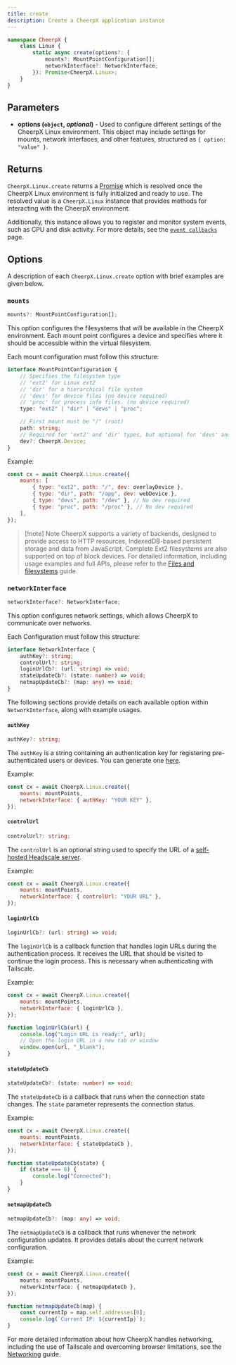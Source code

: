```yaml
---
title: create
description: Create a CheerpX application instance
---
```


```ts
namespace CheerpX {
	class Linux {
		static async create(options?: {
			mounts?: MountPointConfiguration[];
			networkInterface?: NetworkInterface;
		}): Promise<CheerpX.Linux>;
	}
}
```

## Parameters

- **options (`object`, _optional_)** - Used to configure different settings of the CheerpX Linux environment. This object may include settings for mounts, network interfaces, and other features, structured as `{ option: "value" }`.

## Returns

`CheerpX.Linux.create` returns a [Promise] which is resolved once the CheerpX Linux environment is fully initialized and ready to use. The resolved value is a `CheerpX.Linux` instance that provides methods for interacting with the CheerpX environment.

Additionally, this instance allows you to register and monitor system events, such as CPU and disk activity. For more details, see the [`event callbacks`](/docs/reference/CheerpX.Linux/event%20callbacks) page.

## Options

A description of each `CheerpX.Linux.create` option with brief examples are given below.

### `mounts`

```ts
mounts?: MountPointConfiguration[];
```

This option configures the filesystems that will be available in the CheerpX environment. Each mount point configures a device and specifies where it should be accessible within the virtual filesystem.

Each mount configuration must follow this structure:

```ts
interface MountPointConfiguration {
	// Specifies the filesystem type
	// 'ext2' for Linux ext2
	// 'dir' for a hierarchical file system
	// 'devs' for device files (no device required)
	// 'proc' for process info files. (no device required)
	type: "ext2" | "dir" | "devs" | "proc";

	// First mount must be "/" (root)
	path: string;
	// Required for 'ext2' and 'dir' types, but optional for 'devs' and 'proc'
	dev?: CheerpX.Device;
}
```

Example:

```js
const cx = await CheerpX.Linux.create({
	mounts: [
		{ type: "ext2", path: "/", dev: overlayDevice },
		{ type: "dir", path: "/app", dev: webDevice },
		{ type: "devs", path: "/dev" }, // No dev required
		{ type: "proc", path: "/proc" }, // No dev required
	],
});
```

> [!note] Note
> CheerpX supports a variety of backends, designed to provide access to HTTP resources, IndexedDB-based persistent storage and data from JavaScript. Complete Ext2 filesystems are also supported on top of block devices. For detailed information, including usage examples and full APIs, please refer to the [Files and filesystems](/docs/guides/File-System-support) guide.

### `networkInterface`

```ts
networkInterface?: NetworkInterface;
```

This option configures network settings, which allows CheerpX to communicate over networks.

Each Configuration must follow this structure:

```ts
interface NetworkInterface {
	authKey?: string;
	controlUrl?: string;
	loginUrlCb?: (url: string) => void;
	stateUpdateCb?: (state: number) => void;
	netmapUpdateCb?: (map: any) => void;
}
```

The following sections provide details on each available option within `NetworkInterface`, along with example usages.

#### `authKey`

```ts
authKey?: string;
```

The `authKey` is a string containing an authentication key for registering pre-authenticated users or devices. You can generate one [here](https://login.tailscale.com/admin/settings/keys).

Example:

```js
const cx = await CheerpX.Linux.create({
	mounts: mountPoints,
	networkInterface: { authKey: "YOUR KEY" },
});
```

#### `controlUrl`

```ts
controlUrl?: string;
```

The `controlUrl` is an optional string used to specify the URL of a [self-hosted Headscale server](/docs/guides/Networking#self-hosting-headscale).

Example:

```js
const cx = await CheerpX.Linux.create({
	mounts: mountPoints,
	networkInterface: { controlUrl: "YOUR URL" },
});
```

#### `loginUrlCb`

```ts
loginUrlCb?: (url: string) => void;
```

The `loginUrlCb` is a callback function that handles login URLs during the authentication process. It receives the URL that should be visited to continue the login process. This is necessary when authenticating with Tailscale.

Example:

```js
const cx = await CheerpX.Linux.create({
	mounts: mountPoints,
	networkInterface: { loginUrlCb },
});

function loginUrlCb(url) {
	console.log("Login URL is ready:", url);
	// Open the login URL in a new tab or window
	window.open(url, "_blank");
}
```

#### `stateUpdateCb`

```ts
stateUpdateCb?: (state: number) => void;
```

The `stateUpdateCb` is a callback that runs when the connection state changes. The `state` parameter represents the connection status.

Example:

```js
const cx = await CheerpX.Linux.create({
	mounts: mountPoints,
	networkInterface: { stateUpdateCb },
});

function stateUpdateCb(state) {
	if (state === 6) {
		console.log("Connected");
	}
}
```

#### `netmapUpdateCb`

```ts
netmapUpdateCb?: (map: any) => void;
```

The `netmapUpdateCb` is a callback that runs whenever the network configuration updates. It provides details about the current network configuration.

Example:

```ts
const cx = await CheerpX.Linux.create({
	mounts: mountPoints,
	networkInterface: { netmapUpdateCb },
});

function netmapUpdateCb(map) {
	const currentIp = map.self.addresses[0];
	console.log(`Current IP: ${currentIp}`);
}
```

For more detailed information about how CheerpX handles networking, including the use of Tailscale and overcoming browser limitations, see the [Networking](/docs/guides/Networking) guide.

[Promise]: https://developer.mozilla.org/en-US/docs/Web/JavaScript/Reference/Global_Objects/Promise
